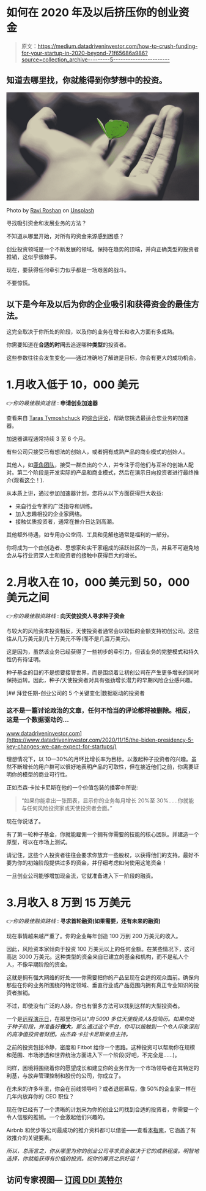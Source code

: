 # 如何在 2020 年及以后挤压你的创业资金

> 原文：<https://medium.datadriveninvestor.com/how-to-crush-funding-for-your-startup-in-2020-beyond-71f65686a986?source=collection_archive---------5----------------------->

## 知道去哪里找，你就能得到你梦想中的投资。

![](img/0fe8ce9091dff68c9d36d92a9e1d6bdb.png)

Photo by [Ravi Roshan](https://unsplash.com/@ravi_roshan_inc?utm_source=medium&utm_medium=referral) on [Unsplash](https://unsplash.com?utm_source=medium&utm_medium=referral)

寻找吸引资金和发展业务的方法？

不知道从哪里开始，对所有的资金来源感到困惑？

创业投资领域是一个不断发展的领域。保持在趋势的顶端，并向正确类型的投资者推销，这似乎很棘手。

现在，要获得任何牵引力似乎都是一场艰苦的战斗。

不要惊慌。

## 以下是今年及以后为你的企业吸引和获得资金的最佳方法。

这完全取决于你所处的阶段，以及你的业务在增长和收入方面有多成熟。

你需要知道在**合适的时间**去追逐哪种**类型**的投资者。

这些参数往往会发生变化——通过准确地了解谁是目标，你会有更大的成功机会。

# 1.月收入低于 10，000 美元

👉*你的最佳融资途径* : **申请创业加速器**

查看来自 [Taras Tymoshchuck](https://medium.com/u/8d5418404ff7?source=post_page-----71f65686a986--------------------------------) 的[综合评论](https://medium.com/datadriveninvestor/what-is-a-startup-accelerator-research-on-top-startup-accelerators-2020-ddbc0550f876)，帮助您挑选最适合您业务的加速器。

加速器课程通常持续 3 至 6 个月。

有些公司只接受已有想法的创始人，或者拥有成熟产品的商业模式的创始人。

其他人，如[鹿角团队](https://medium.com/u/34b972c7a2f9?source=post_page-----71f65686a986--------------------------------)，接受一群杰出的个人，并专注于将他们与互补的创始人配对。第二个阶段是开发实际的产品和商业模式，然后在演示日向投资者进行最终推介(观看[这个](https://www.youtube.com/watch?v=jWzrR6yyUyE)！).

从本质上讲，通过参加加速器计划，您将从以下方面获得巨大收益:

*   来自行业专家的广泛指导和训练。
*   加入志趣相投的企业家网络。
*   接触优质投资者，通常在推介日达到高潮。

其他额外待遇，如专用办公空间、工具和见解也通常是福利的一部分。

你将成为一个由创造者、思想家和实干家组成的活跃社区的一员，并且不可避免地会从与行业资深人士和投资者的接触中获得巨大的增长。

# 2.月收入在 10，000 美元到 50，000 美元之间

👉*你的最佳融资路线* : **向天使投资人寻求种子资金**

与较大的风险资本投资相反，天使投资者通常会以较低的金额支持初创公司。这往往从几万美元到几十万美元不等(而不是几百万美元)。

这是因为，虽然该业务已经获得了一些初步的牵引力，但该业务的完整模式和持久性仍有待证明。

种子基金的目的不是想要接管世界，而是围绕着让初创公司在产生更多增长的同时保持运转。因此，种子/天使投资者对具有强劲增长潜力的早期风险企业感兴趣。

[](https://www.datadriveninvestor.com/2020/11/15/the-biden-presidency-5-key-changes-we-can-expect-for-startups/) [## 拜登任期-创业公司的 5 个关键变化|数据驱动的投资者

### 这不是一篇讨论政治的文章，任何不恰当的评论都将被删除。相反，这是一个数据驱动的…

www.datadriveninvestor.com](https://www.datadriveninvestor.com/2020/11/15/the-biden-presidency-5-key-changes-we-can-expect-for-startups/) 

理想情况下，以 10—30%的月环比增长率为目标，以激起种子投资者的兴趣。虽然不断增长的用户群可以很好地表明产品的可取性，但在接近他们之前，你需要证明你的模型的商业可行性。

正如杰森·卡拉卡尼斯在他的一个价值包装的播客中所说:

> “如果你能拿出一张图表，显示你的业务每月增长 20%至 30%……你就能与任何风险投资家或天使投资者会面。”

现在你说话了。

有了第一轮种子基金，你就能雇佣一个拥有你需要的技能的核心团队。并建造一个原型，可以在市场上测试。

请记住，这些个人投资者往往会要求你放弃一些股权，以获得他们的支持。最好不要为你的初始阶段提供过多的资金，并仔细考虑如何使用这笔资金！

一旦创业公司能够增加现金流，它就准备进入下一阶段的融资。

# 3.月收入 8 万到 15 万美元

👉*你的最佳融资路线* : **寻求首轮融资(如果需要，还有未来的融资)**

现在事情越来越严重了。你的企业每年创造 100 万到 200 万美元的收入。

因此，风险资本家倾向于投资 100 万美元以上的任何金额。在某些情况下，这可高达 3000 万美元。这种类型的资金来自已建立的基金和机构，而不是私人个人，不像早期阶段的资金。

这就是拥有强大网络的好处——你需要把你的产品呈现在合适的观众面前。确保向那些在你的业务所围绕的特定领域、垂直行业或产品范围内拥有真正专业知识的投资者推销。

不过，即使没有广泛的人脉，你也有很多方法可以找到这样的大型投资者。

一个是[远程演示日](https://remotedemoday.com/)，在那里你可以“*向 5000 多位天使投资人&投简历。如果你处于种子阶段，并准备好**做大**，那么通过这个平台，你可以接触到一个令人印象深刻的高净值投资者财团。由杰森·卡拉卡尼斯亲自主持。*

之前的投资包括冷静，密度和 Fitbot 给你一个思路。这种投资可以帮助你在规模和范围、市场渗透和世界统治方面进入下一个阶段(好吧，不完全是……)。

同样，困境将围绕着你的愿望成长和建立你的业务作为一个市场领导者在其特定的利基，与放弃管理控制和股份的公司，你成立了。

在未来的许多年里，你会在前线领导吗？或者退居幕后，像 50%的企业家一样在几年内放弃你的 CEO 职位？

现在你已经有了一个清晰的计划来为你的创业公司找到合适的投资者，你需要一个令人信服的推销。一个会激起他们兴趣的。

Airbnb 和优步等公司最成功的推介资料都可以借鉴——查看[本指南](https://medium.com/datadriveninvestor/want-to-raise-5-8bn-like-airbnb-all-you-have-to-do-is-5cd0fd2350c5)，它涵盖了有效推介的关键要素。

*所以，总而言之，你从哪里为你的创业公司寻求资金取决于它的成熟程度。明智地选择，你就能获得有价值的投资。祝你的筹资之旅好运！*

## 访问专家视图— [订阅 DDI 英特尔](https://datadriveninvestor.com/ddi-intel)